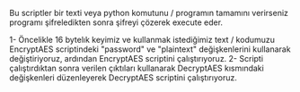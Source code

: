 <d3>Bu scriptler bir texti veya python komutunu / programın tamamını verirseniz programı şifreledikten sonra şifreyi çözerek execute eder.<d3>

<d1>1- Öncelikle 16 bytelık keyimiz ve kullanmak istediğimiz text / kodumuzu EncryptAES scriptindeki "password" ve "plaintext" değişkenlerini kullanarak değiştiriyoruz, ardından EncryptAES scriptini çalıştırıyoruz.<d1>
<d1>2- Scripti çalıştırdıktan sonra verilen çıktıları kullanarak DecryptAES kısmındaki değişkenleri düzenleyerek DecryptAES scriptini çalıştırıyoruz.<d1>
